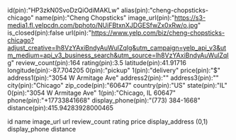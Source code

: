 id(pin):"HP3zkN0SvoDzQiOdiMAKLw"
alias(pin):"cheng-chopsticks-chicago"
name(pin):"Cheng Chopsticks"
image_url(pin):"https://s3-media1.fl.yelpcdn.com/bphoto/NUiFBtxnXJDGESfwZx0xRw/o.jpg"
is_closed(pin):false
url(pin):"https://www.yelp.com/biz/cheng-chopsticks-chicago?adjust_creative=lh8VzYAxiBndyAuWulZqIg&utm_campaign=yelp_api_v3&utm_medium=api_v3_business_search&utm_source=lh8VzYAxiBndyAuWulZqIg"
review_count(pin):164
rating(pin):3.5
latitude(pin):41.91716
longitude(pin):-87.704205
0(pin):"pickup"
1(pin):"delivery"
price(pin):"$"
address1(pin):"3054 W Armitage Ave"
address2(pin):""
address3(pin):""
city(pin):"Chicago"
zip_code(pin):"60647"
country(pin):"US"
state(pin):"IL"
0(pin):"3054 W Armitage Ave"
1(pin):"Chicago, IL 60647"
phone(pin):"+17733841668"
display_phone(pin):"(773) 384-1668"
distance(pin):415.94283928000465

id
name
image_url
url
review_count
rating
price
display_address (0,1)
display_phone
distance
